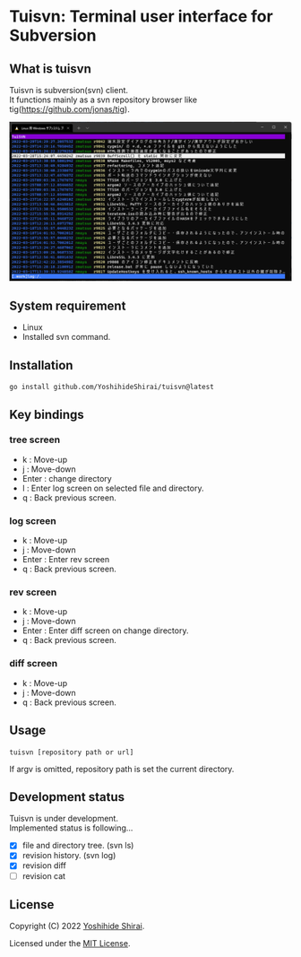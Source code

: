 # Tuisvn: Terminal user interface for Subversion

## What is tuisvn

Tuisvn is subversion(svn) client.  
It functions mainly as a svn repository browser like tig(https://github.com/jonas/tig).

![](./docs/screenshot.png)

## System requirement

- Linux
- Installed svn command.

## Installation

~~~shell
go install github.com/YoshihideShirai/tuisvn@latest
~~~

## Key bindings

### tree screen

- k : Move-up
- j : Move-down
- Enter : change directory
- l : Enter log screen on selected file and directory.
- q : Back previous screen.

### log screen

- k : Move-up
- j : Move-down
- Enter : Enter rev screen
- q : Back previous screen.

### rev screen

- k : Move-up
- j : Move-down
- Enter : Enter diff screen on change directory.
- q : Back previous screen.

### diff screen

- k : Move-up
- j : Move-down
- q : Back previous screen.

## Usage

~~~shell
tuisvn [repository path or url]
~~~
If argv is omitted, repository path is set the current directory.

## Development status

Tuisvn is under development.  
Implemented status is following...
- [x] file and directory tree. (svn ls)
- [x] revision history. (svn log)
- [x] revision diff
- [ ] revision cat

## License

Copyright (C) 2022 [Yoshihide Shirai](mailto:yoshihide.shirai@gmail.com).

Licensed under the [MIT License](LICENSE).
